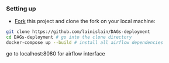 ### Setting up

- [Fork](https://github.com/lainislain/DAGs-deployment) this project and clone the fork on your local machine:

```sh
git clone https://github.com/lainislain/DAGs-deployment
cd DAGs-deployment # go into the clone directory
docker-compose up --build # install all airflow dependencies
```

go to localhost:8080 for airflow interface